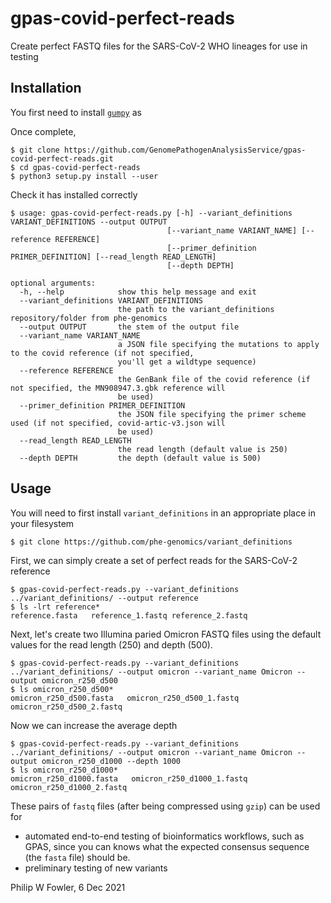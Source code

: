 # gpas-covid-perfect-reads
Create perfect FASTQ files for the SARS-CoV-2 WHO lineages for use in testing

## Installation

You first need to install [`gumpy`](https://github.com/oxfordmmm/gumpy) as

Once complete, 

```
$ git clone https://github.com/GenomePathogenAnalysisService/gpas-covid-perfect-reads.git
$ cd gpas-covid-perfect-reads
$ python3 setup.py install --user
```

Check it has installed correctly

```
$ usage: gpas-covid-perfect-reads.py [-h] --variant_definitions VARIANT_DEFINITIONS --output OUTPUT
                                   [--variant_name VARIANT_NAME] [--reference REFERENCE]
                                   [--primer_definition PRIMER_DEFINITION] [--read_length READ_LENGTH]
                                   [--depth DEPTH]

optional arguments:
  -h, --help            show this help message and exit
  --variant_definitions VARIANT_DEFINITIONS
                        the path to the variant_definitions repository/folder from phe-genomics
  --output OUTPUT       the stem of the output file
  --variant_name VARIANT_NAME
                        a JSON file specifying the mutations to apply to the covid reference (if not specified,
                        you'll get a wildtype sequence)
  --reference REFERENCE
                        the GenBank file of the covid reference (if not specified, the MN908947.3.gbk reference will
                        be used)
  --primer_definition PRIMER_DEFINITION
                        the JSON file specifying the primer scheme used (if not specified, covid-artic-v3.json will
                        be used)
  --read_length READ_LENGTH
                        the read length (default value is 250)
  --depth DEPTH         the depth (default value is 500)
```

## Usage

You will need to first install `variant_definitions` in an appropriate place in your filesystem

```
$ git clone https://github.com/phe-genomics/variant_definitions
```

First, we can simply create a set of perfect reads for the SARS-CoV-2 reference

```
$ gpas-covid-perfect-reads.py --variant_definitions ../variant_definitions/ --output reference
$ ls -lrt reference*
reference.fasta   reference_1.fastq reference_2.fastq
```

Next, let's create two Illumina paried Omicron FASTQ files using the default values for the read length (250) and depth (500).

```
$ gpas-covid-perfect-reads.py --variant_definitions ../variant_definitions/ --output omicron --variant_name Omicron --output omicron_r250_d500
$ ls omicron_r250_d500*
omicron_r250_d500.fasta   omicron_r250_d500_1.fastq omicron_r250_d500_2.fastq
```

Now we can increase the average depth 

```
$ gpas-covid-perfect-reads.py --variant_definitions ../variant_definitions/ --output omicron --variant_name Omicron --output omicron_r250_d1000 --depth 1000
$ ls omicron_r250_d1000*
omicron_r250_d1000.fasta   omicron_r250_d1000_1.fastq omicron_r250_d1000_2.fastq
```

These pairs of `fastq` files (after being compressed using `gzip`) can be used for 
* automated end-to-end testing of bioinformatics workflows, such as GPAS, since you can knows what the expected consensus sequence (the `fasta` file) should be.
* preliminary testing of new variants 

Philip W Fowler, 6 Dec 2021

